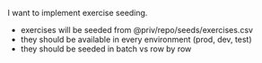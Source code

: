 I want to implement exercise seeding.

- exercises will be seeded from @priv/repo/seeds/exercises.csv
- they should be available in every environment (prod, dev, test)
- they should be seeded in batch vs row by row